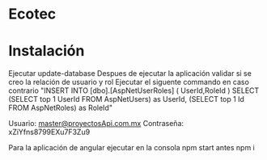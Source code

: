 # Ecotec

# Instalación
Ejecutar update-database
Despues de ejecutar la aplicación 
validar si se creo la relación de usuario y rol
Ejecutar el siguente commando en caso contrario "INSERT INTO [dbo].[AspNetUserRoles] ( UserId,RoleId ) SELECT  (SELECT top 1 UserId  FROM AspNetUsers) as UserId, (SELECT top 1 Id  FROM AspNetRoles) as RoleId"

Usuario: master@proyectosApi.com.mx
Contraseña: xZiYfns8799EXu7F3Zu9

Para la aplicación de angular ejecutar en la consola npm start
antes npm i 

